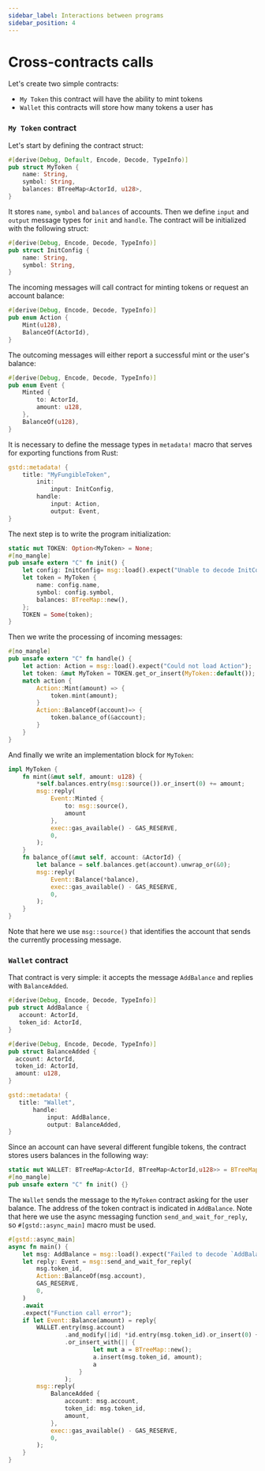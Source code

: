 ```yaml
---
sidebar_label: Interactions between programs
sidebar_position: 4
---
```

# Cross-contracts calls
Let's create two simple contracts:
- `My Token` this contract will have the ability to mint tokens
-  `Wallet` this contracts will store how many tokens a user has
### `My Token` contract
Let's start by defining the contract struct:
```rust
#[derive(Debug, Default, Encode, Decode, TypeInfo)]
pub struct MyToken {
    name: String,
    symbol: String,
    balances: BTreeMap<ActorId, u128>,
}
```
It stores `name`, `symbol` and `balances` of accounts. Then we define `input` and `output` message types for `init` and `handle`. The contract will be initialized with the following struct:

```rust
#[derive(Debug, Encode, Decode, TypeInfo)]
pub struct InitConfig {
    name: String,
    symbol: String,
}
```
The incoming messages will call contract for minting tokens or request an account balance:
```rust
#[derive(Debug, Encode, Decode, TypeInfo)]
pub enum Action {
    Mint(u128),
    BalanceOf(ActorId),
}
```
The outcoming messages will either report a successful mint or the user's balance:
```rust
#[derive(Debug, Encode, Decode, TypeInfo)]
pub enum Event {
    Minted {
        to: ActorId,
        amount: u128,
    },
    BalanceOf(u128),
}
```
It is necessary to define the message types in `metadata!` macro that serves for exporting functions from Rust:
```rust
gstd::metadata! {
    title: "MyFungibleToken",
        init:
            input: InitConfig,
        handle:
            input: Action,
            output: Event,
}
```
The next step is to write the program initialization:
```rust
static mut TOKEN: Option<MyToken> = None;
#[no_mangle]
pub unsafe extern "C" fn init() {
    let config: InitConfig= msg::load().expect("Unable to decode InitConfig");
    let token = MyToken {
        name: config.name,
        symbol: config.symbol,
        balances: BTreeMap::new(),
    };
    TOKEN = Some(token);
}
```
Then we write the processing of incoming messages:
```rust
#[no_mangle]
pub unsafe extern "C" fn handle() {
    let action: Action = msg::load().expect("Could not load Action");
    let token: &mut MyToken = TOKEN.get_or_insert(MyToken::default());
    match action {
        Action::Mint(amount) => {
            token.mint(amount);
        }
        Action::BalanceOf(account)=> {
            token.balance_of(&account);
        }
    }
}
```
And finally we write an implementation block for `MyToken`:
```rust
impl MyToken {
    fn mint(&mut self, amount: u128) {
        *self.balances.entry(msg::source()).or_insert(0) += amount;
        msg::reply(
            Event::Minted {
                to: msg::source(),
                amount
            },
            exec::gas_available() - GAS_RESERVE,
            0,
        );
    }
    fn balance_of(&mut self, account: &ActorId) {
        let balance = self.balances.get(account).unwrap_or(&0);
        msg::reply(
            Event::Balance(*balance),
            exec::gas_available() - GAS_RESERVE,
            0,
        );
    }
}
```
Note that here we use `msg::source()` that identifies the account that sends the currently processing message.
### `Wallet` contract
That contract is very simple: it accepts the message `AddBalance` and replies with `BalanceAdded`. 
 ```rust
 #[derive(Debug, Encode, Decode, TypeInfo)]
pub struct AddBalance {
    account: ActorId,
    token_id: ActorId,
}

#[derive(Debug, Encode, Decode, TypeInfo)]
pub struct BalanceAdded {
   account: ActorId,
   token_id: ActorId,
   amount: u128,
}

gstd::metadata! {
    title: "Wallet",
        handle:
            input: AddBalance,
            output: BalanceAdded,
}
 ```
 Since an account can have several different fungible tokens, the contract stores users balances in the following way:
 ```rust
static mut WALLET: BTreeMap<ActorId, BTreeMap<ActorId,u128>> = BTreeMap::new();
#[no_mangle]
pub unsafe extern "C" fn init() {}
 ```
The `Wallet` sends the message to the `MyToken` contract asking for the user balance. The address of the token contract is indicated in `AddBalance`. Note that here we use the async messaging function `send_and_wait_for_reply`, so `#[gstd::async_main]` macro must be used.
``` rust
#[gstd::async_main]
async fn main() {
    let msg: AddBalance = msg::load().expect("Failed to decode `AddBalance`");
    let reply: Event = msg::send_and_wait_for_reply(
        msg.token_id,
        Action::BalanceOf(msg.account),
        GAS_RESERVE,
        0,
    )
    .await
    .expect("Function call error");
    if let Event::Balance(amount) = reply{
        WALLET.entry(msg.account)
                .and_modify(|id| *id.entry(msg.token_id).or_insert(0) += amount)
                .or_insert_with(|| {
                        let mut a = BTreeMap::new();
                        a.insert(msg.token_id, amount);
                        a
                    }
                );
        msg::reply(
            BalanceAdded {
                account: msg.account,
                token_id: msg.token_id,
                amount,
            },
            exec::gas_available() - GAS_RESERVE,
            0,
        );
    }
}
 ```
